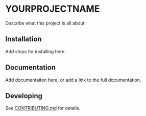 # YOURPROJECTNAME

Describe what this project is all about.

## Installation

Add steps for installing here.

## Documentation

Add documentaiton here, or add a link to
the full documentation.

## Developing

See [CONTRIBUTING.md](https://github.com/KohlsTechnology/repo-template/blob/master/.github/CONTRIBUTING.md)
for details.
